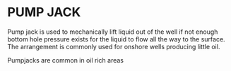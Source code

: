 # PUMP JACK

Pump jack is used to mechanically lift liquid out of the well if not enough bottom hole pressure exists for the liquid to flow all the way to the surface.
The arrangement is commonly used for onshore wells producing little oil.

Pumpjacks are common in oil rich areas
